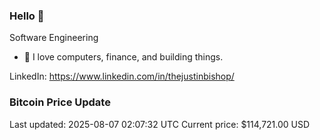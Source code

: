 ### Hello 🤙  

Software Engineering

- 🔭 I love computers, finance, and building things.
  
LinkedIn: https://www.linkedin.com/in/thejustinbishop/  












































































































































































































































































































































































































































































































































































































































































































































































































































































































































### Bitcoin Price Update
Last updated: 2025-08-07 02:07:32 UTC
Current price: $114,721.00 USD
